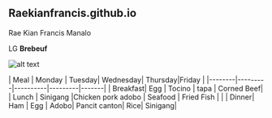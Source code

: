 ## Raekianfrancis.github.io
Rae Kian Francis Manalo

LG **Brebeuf**

![alt text](https://user-images.githubusercontent.com/122418817/212207863-72a2405a-756a-4bc9-b2fb-16864de0946f.png)

| Meal   | Monday  | Tuesday| Wednesday| Thursday|Friday |
|--------|---------|----------|---------|-------|
| Breakfast| Egg | Tocino | tapa | Corned Beef| 
| Lunch | Sinigang |Chicken pork adobo | Seafood | Fried Fish | |
| Dinner| Ham | Egg | Adobo| Pancit canton| Rice| Sinigang|
